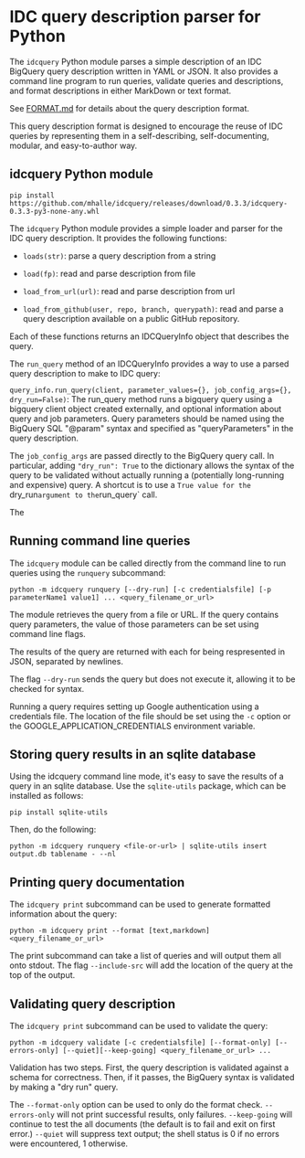 
# IDC query description parser for Python

The `idcquery` Python module parses a simple description of an IDC
BigQuery query description written in YAML or JSON. It also provides a command
line program to run queries, validate queries and descriptions, and format 
descriptions in either MarkDown or text format.

See [FORMAT.md](FORMAT.md) for details about the query description format.

This query description format is designed to encourage the reuse of
IDC queries by representing them in a self-describing, self-documenting,
modular, and easy-to-author way.  


## idcquery Python module

```pip install https://github.com/mhalle/idcquery/releases/download/0.3.3/idcquery-0.3.3-py3-none-any.whl```

The `idcquery` Python module provides a simple loader and parser for the IDC query description. It provides the following functions:

* `loads(str)`: parse a query description from a string

* `load(fp)`: read and parse description from file

* `load_from_url(url)`: read and parse description from url

* `load_from_github(user, repo, branch, querypath)`: read and
    parse a query description available on a public GitHub repository.

Each of these functions returns an IDCQueryInfo object that describes the query. 

The `run_query` method of an IDCQueryInfo provides a way to use a 
parsed query description to make to IDC query:

`query_info.run_query(client, parameter_values={}, job_config_args={}, dry_run=False)`: 
The run_query method runs a bigquery query using 
a bigquery client object created externally, and optional 
information about query and job parameters. Query parameters should
be named using the BigQuery SQL  "@param" syntax and specified as 
"queryParameters" in the query description. 

The `job_config_args` are passed directly to the BigQuery query call. 
In particular, adding `"dry_run": True` to the dictionary allows 
the syntax of the query to be validated without actually running a
(potentially long-running and expensive) query. A shortcut is to use
a `True value for the `dry_run` argument to the `run_query` call.

The 


## Running command line queries

The `idcquery` module can be called directly from the command line to
run queries using the `runquery` subcommand:

```python -m idcquery runquery [--dry-run] [-c credentialsfile] [-p parameterName1 value1] ... <query_filename_or_url>```

The module retrieves the query from a file or URL. If the query contains query
parameters, the value of those parameters can be set using command line flags.

The results of the query are returned with each for being respresented in JSON, 
separated by newlines. 

The flag ``--dry-run`` sends the query but does not execute it, allowing it to be 
checked for syntax.

Running a query requires setting up Google authentication using 
a credentials file. The location of the file should be set using the `-c` 
option or the GOOGLE_APPLICATION_CREDENTIALS environment variable.

## Storing query results in an sqlite database

Using the idcquery command line mode, it's easy to save the results of a query
in an sqlite database. Use the `sqlite-utils` package, which can be installed as
follows: 

```pip install sqlite-utils```

Then, do the following:

```python -m idcquery runquery <file-or-url> | sqlite-utils insert output.db tablename - --nl```

## Printing query documentation

The `idcquery print` subcommand can be used to generate formatted information about the query:

```python -m idcquery print --format [text,markdown] <query_filename_or_url> ```

The print subcommand can take a list of queries and will output them all onto stdout. The 
flag `--include-src` will add the location of the query at the top of the output.

## Validating query description

The `idcquery print` subcommand can be used to validate the query:

```python -m idcquery validate [-c credentialsfile] [--format-only] [--errors-only] [--quiet][--keep-going] <query_filename_or_url> ...```

Validation has two steps. First, the query description is validated against a schema for correctness. Then, if it passes, the BigQuery syntax is validated by making a "dry run" query. 

The `--format-only` option can be used to only do the format check. `--errors-only` will not print successful results, only failures. `--keep-going` will continue to test the all documents (the default
is to fail and exit on first error.) `--quiet` will suppress text output; the shell status is 0 if no errors were encountered, 1 otherwise.
